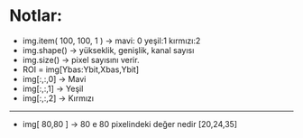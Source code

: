 # Notlar:


* img.item( 100, 100, 1 )  ->   mavi: 0 yeşil:1 kırmızı:2
* img.shape() -> yükseklik, genişlik, kanal sayısı
* img.size() -> pixel sayısını verir.
* ROI = img[Ybas:Ybit,Xbas,Ybit] 
* img[:,:,0] -> Mavi
* img[:,:,1] -> Yeşil
* img[:,:,2] -> Kırmızı

---
* img[ 80,80 ] -> 80 e 80 pixelindeki değer nedir [20,24,35]
